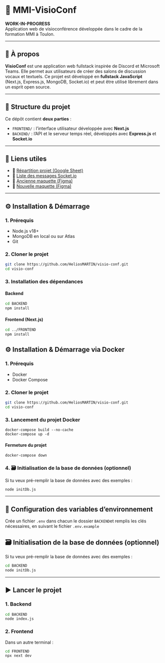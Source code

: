 # 🎥 MMI-VisioConf

**WORK-IN-PROGRESS**  
Application web de visioconférence développée dans le cadre de la formation MMI à Toulon.

---

## 🚀 À propos

**VisioConf** est une application web fullstack inspirée de Discord et Microsoft Teams. Elle permet aux utilisateurs de créer des salons de discussion vocaux et textuels. Ce projet est développé en **fullstack JavaScript** (Next.js, Express.js, MongoDB, Socket.io) et peut être utilisé librement dans un esprit open source.

---

## 📁 Structure du projet

Ce dépôt contient **deux parties** :

-   `FRONTEND/` : l’interface utilisateur développée avec **Next.js**
-   `BACKEND/` : l’API et le serveur temps réel, développés avec **Express.js** et **Socket.io**

---

## 📸 Liens utiles

-   🧠 [Répartition projet (Google Sheet)](https://docs.google.com/spreadsheets/d/16RPy8aX9jTc8ohg1K-XuYi35fKyjXtvpPTFK2d26330/edit?usp=sharing)
-   🔁 [Liste des messages Socket.io](https://docs.google.com/spreadsheets/d/1PU2A-OddIKHMH3m5-PCLM-urDUQUkT3RFboCHYrBTA4/edit?usp=sharing)
-   🧪 [Ancienne maquette (Figma)](https://www.figma.com/design/7ThCs23ZaX0PXpY37B2qdf/VISIOCONF?node-id=0-1&t=TOgDrMpUMmIcWGKD-1)
-   🎨 [Nouvelle maquette (Figma)](https://www.figma.com/design/FhZD9N2AjSr0cu77KebYIc/Visio-conf?node-id=11-644&t=ObnywIOneUb5uQn1-0)

---

## ⚙️ Installation & Démarrage

### 1. Prérequis

-   Node.js v18+
-   MongoDB en local ou sur Atlas
-   Git

### 2. Cloner le projet

```bash
git clone https://github.com/HeliosMARTIN/visio-conf.git
cd visio-conf
```

### 3. Installation des dépendances

#### Backend

```bash
cd BACKEND
npm install
```

#### Frontend (Next.js)

```bash
cd ../FRONTEND
npm install
```


## ⚙️ Installation & Démarrage via Docker

### 1. Prérequis

-   Docker
-   Docker Compose

### 2. Cloner le projet

```bash
git clone https://github.com/HeliosMARTIN/visio-conf.git
cd visio-conf
```

### 3. Lancement du projet Docker

```
docker-compose build --no-cache
docker-compose up -d
```

####  Fermeture du projet

```
docker-compose down
```

### 4. 🗃️ Initialisation de la base de données (optionnel)

Si tu veux pré-remplir la base de données avec des exemples :

```Dans le terminal du conteneur BACKEND
node initDb.js
```

---

## 🔐 Configuration des variables d’environnement

Crée un fichier `.env` dans chacun le dossier `BACKEND`et remplis les clés nécessaires, en suivant le fichier `.env.example`

## 🗃️ Initialisation de la base de données (optionnel)

Si tu veux pré-remplir la base de données avec des exemples :

```bash
cd BACKEND
node initDb.js
```

---

## ▶️ Lancer le projet

### 1. Backend

```bash
cd BACKEND
node index.js
```

### 2. Frontend

Dans un autre terminal :

```bash
cd FRONTEND
npx next dev
```
